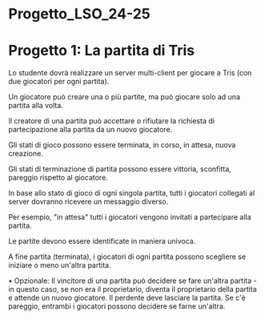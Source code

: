 # Progetto_LSO_24-25

# Progetto 1: La partita di Tris

Lo studente dovrà realizzare un server multi-client per giocare a Tris (con due giocatori per ogni partita).

Un giocatore può creare una o più partite, ma può giocare solo ad una partita alla volta.

Il creatore di una partita può accettare o rifiutare la richiesta di partecipazione alla partita da un nuovo
giocatore.

Gli stati di gioco possono essere terminata, in corso, in attesa, nuova creazione.

Gli stati di terminazione di partita possono essere vittoria, sconfitta, pareggio rispetto al giocatore.

In base allo stato di gioco di ogni singola partita, tutti i giocatori collegati al server dovranno ricevere un messaggio diverso.

Per esempio, "in attesa" tutti i giocatori vengono invitati a partecipare alla partita.

Le partite devono essere identificate in maniera univoca.

A fine partita (terminata), i giocatori di ogni partita possono scegliere se iniziare o meno un'altra partita.

• Opzionale: Il vincitore di una partita può decidere se fare un'altra partita - in questo caso, se
non era il proprietario, diventa il proprietario della partita e attende un nuovo giocatore. Il
perdente deve lasciare la partita. Se c'è pareggio, entrambi i giocatori possono decidere se
farne un'altra.